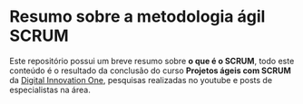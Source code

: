 # Resumo sobre a metodologia ágil SCRUM

Este repositório possui um breve resumo sobre **o que é o SCRUM**, todo este conteúdo é o resultado da conclusão do curso **Projetos ágeis com SCRUM** da [Digital Innovation One](digitalinnovation.one), pesquisas realizadas no youtube e posts de especialistas na área.
